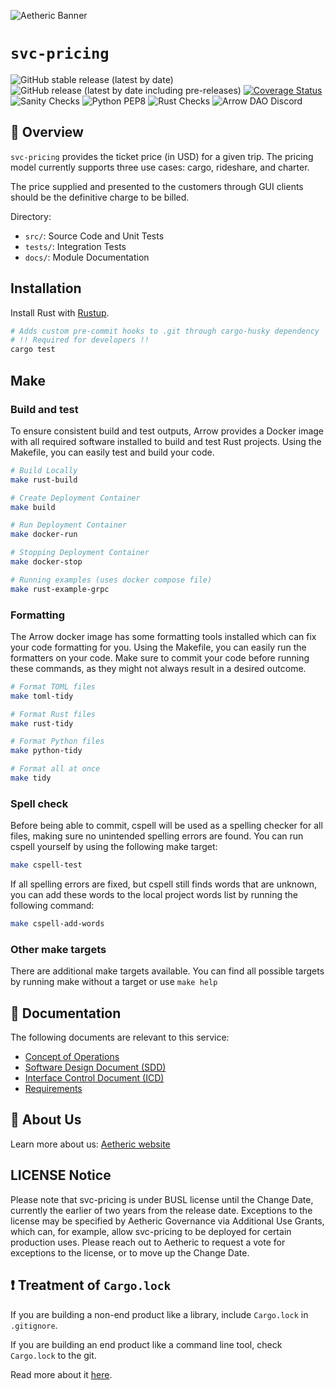 ![Aetheric Banner](https://github.com/aetheric-oss/.github/raw/main/assets/readme-banner.png)

# `svc-pricing`

![GitHub stable release (latest by date)](https://img.shields.io/github/v/release/aetheric-oss/svc-pricing?sort=semver&color=green) ![GitHub release (latest by date including pre-releases)](https://img.shields.io/github/v/release/aetheric-oss/svc-pricing?include_prereleases) [![Coverage Status](https://coveralls.io/repos/github/aetheric-oss/svc-pricing/badge.svg?branch=develop)](https://coveralls.io/github/aetheric-oss/svc-pricing)
![Sanity Checks](https://github.com/aetheric-oss/svc-pricing/actions/workflows/sanity_checks.yml/badge.svg?branch=develop) ![Python PEP8](https://github.com/aetheric-oss/svc-pricing/actions/workflows/python_ci.yml/badge.svg?branch=develop) ![Rust Checks](https://github.com/aetheric-oss/svc-pricing/actions/workflows/rust_ci.yml/badge.svg?branch=develop) 
![Arrow DAO Discord](https://img.shields.io/discord/853833144037277726?style=plastic)

## :telescope: Overview

`svc-pricing` provides the ticket price (in USD) for a given trip. The pricing model currently supports three use cases: cargo, rideshare, and charter.

The price supplied and presented to the customers through GUI clients should be the definitive charge to be billed.

Directory:
- `src/`: Source Code and Unit Tests
- `tests/`: Integration Tests
- `docs/`: Module Documentation

## Installation

Install Rust with [Rustup](https://www.rust-lang.org/tools/install).

```bash
# Adds custom pre-commit hooks to .git through cargo-husky dependency
# !! Required for developers !!
cargo test
```

## Make

### Build and test

To ensure consistent build and test outputs, Arrow provides a Docker image with all required software installed to build and test Rust projects.
Using the Makefile, you can easily test and build your code.

```bash
# Build Locally
make rust-build

# Create Deployment Container
make build

# Run Deployment Container
make docker-run

# Stopping Deployment Container
make docker-stop

# Running examples (uses docker compose file)
make rust-example-grpc
```

### Formatting

The Arrow docker image has some formatting tools installed which can fix your code formatting for you.
Using the Makefile, you can easily run the formatters on your code.
Make sure to commit your code before running these commands, as they might not always result in a desired outcome.

```bash
# Format TOML files
make toml-tidy

# Format Rust files
make rust-tidy

# Format Python files
make python-tidy

# Format all at once
make tidy
```

### Spell check

Before being able to commit, cspell will be used as a spelling checker for all files, making sure no unintended spelling errors are found.
You can run cspell yourself by using the following make target:
```bash
make cspell-test
```

If all spelling errors are fixed, but cspell still finds words that are unknown, you can add these words to the local project words list by running the following command:
```bash
make cspell-add-words
```

### Other make targets

There are additional make targets available. You can find all possible targets by running make without a target or use `make help`

## :scroll: Documentation
The following documents are relevant to this service:
- [Concept of Operations](./docs/conops.md)
- [Software Design Document (SDD)](./docs/sdd.md)
- [Interface Control Document (ICD)](./docs/icd.md)
- [Requirements](https://nocodb.aetheric.nl/dashboard/#/nc/view/045288a8-3875-4429-bdaa-9f578275adef)

## :busts_in_silhouette: About Us

Learn more about us: [Aetheric website](https://www.aetheric.nl)

## LICENSE Notice

Please note that svc-pricing is under BUSL license until the Change Date, currently the earlier of two years from the release date. Exceptions to the license may be specified by Aetheric Governance via Additional Use Grants, which can, for example, allow svc-pricing to be deployed for certain production uses. Please reach out to Aetheric to request a vote for exceptions to the license, or to move up the Change Date.

## :exclamation: Treatment of `Cargo.lock`
If you are building a non-end product like a library, include `Cargo.lock` in `.gitignore`.

If you are building an end product like a command line tool, check `Cargo.lock` to the git. 

Read more about it [here](https://doc.rust-lang.org/cargo/guide/cargo-toml-vs-cargo-lock.html).
